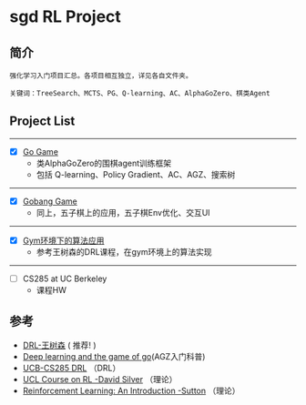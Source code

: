 # sgd RL Project


## 简介
    强化学习入门项目汇总。各项目相互独立，详见各自文件夹。

    关键词：TreeSearch、MCTS、PG、Q-learning、AC、AlphaGoZero、棋类Agent


## Project List
---
- [X] [Go Game](./go/README.md)
  - 类AlphaGoZero的围棋agent训练框架
  - 包括 Q-learning、Policy Gradient、AC、AGZ、搜索树
---
- [X] [Gobang Game](./gobang/README.md)
  - 同上，五子棋上的应用，五子棋Env优化、交互UI   

---
- [X] [Gym环境下的算法应用](./gymapp/README.md)
  - 参考王树森的DRL课程，在gym环境上的算法实现

---
- [ ] CS285 at UC Berkeley
  - 课程HW

## 参考
- [DRL-王树森](https://www.youtube.com/@ShusenWang/playlists) ( 推荐! )
- [Deep learning and the game of go](https://www.manning.com/books/deep-learning-and-the-game-of-go)(AGZ入门科普)
- [UCB-CS285 DRL](https://rail.eecs.berkeley.edu/deeprlcourse/) （DRL）
- [UCL Course on RL -David Silver](https://www.davidsilver.uk/teaching/) （理论）
- [Reinforcement Learning: An Introduction -Sutton](http://incompleteideas.net/book/the-book-2nd.html) （理论）

